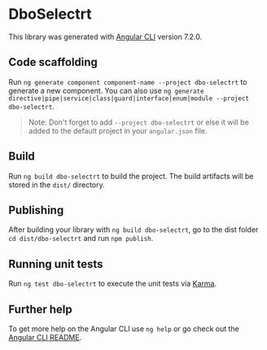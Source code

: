 # DboSelectrt

This library was generated with [Angular CLI](https://github.com/angular/angular-cli) version 7.2.0.

## Code scaffolding

Run `ng generate component component-name --project dbo-selectrt` to generate a new component. You can also use `ng generate directive|pipe|service|class|guard|interface|enum|module --project dbo-selectrt`.
> Note: Don't forget to add `--project dbo-selectrt` or else it will be added to the default project in your `angular.json` file. 

## Build

Run `ng build dbo-selectrt` to build the project. The build artifacts will be stored in the `dist/` directory.

## Publishing

After building your library with `ng build dbo-selectrt`, go to the dist folder `cd dist/dbo-selectrt` and run `npm publish`.

## Running unit tests

Run `ng test dbo-selectrt` to execute the unit tests via [Karma](https://karma-runner.github.io).

## Further help

To get more help on the Angular CLI use `ng help` or go check out the [Angular CLI README](https://github.com/angular/angular-cli/blob/master/README.md).
